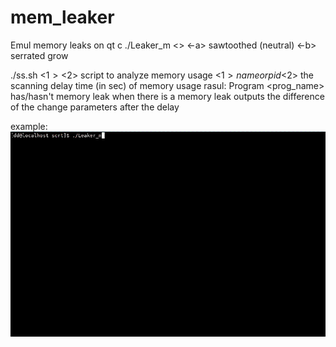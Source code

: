 # mem_leaker

Emul
memory leaks on qt c
./Leaker_m  <> 
<-a> sawtoothed (neutral)
<-b> serrated grow

./ss.sh <$1> <$2>
script to analyze memory usage
<$1> name or pid
<$2> the scanning delay time (in sec) of memory usage
rasul:
Program <prog_name> has/hasn't memory leak
when there is a memory leak
outputs the difference of the change parameters after the delay

example:
![til](./assets/GIF2.gif)